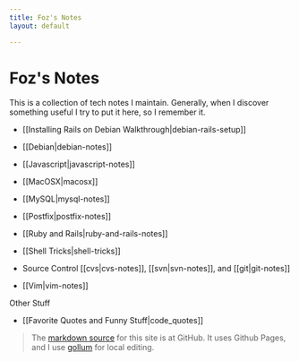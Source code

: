 ```yaml
---
title: Foz's Notes
layout: default

---
```


Foz's Notes
===========

This is a collection of tech notes I maintain. Generally, when I discover something  useful I try to put it here, so I remember it. 

* [[Installing Rails on Debian Walkthrough|debian-rails-setup]]

* [[Debian|debian-notes]]

* [[Javascript|javascript-notes]]

* [[MacOSX|macosx]]

* [[MySQL|mysql-notes]]

* [[Postfix|postfix-notes]]

* [[Ruby and Rails|ruby-and-rails-notes]]

* [[Shell Tricks|shell-tricks]]

* Source Control [[cvs|cvs-notes]], [[svn|svn-notes]], and [[git|git-notes]]

* [[Vim|vim-notes]]


Other Stuff

* [[Favorite Quotes and Funny Stuff|code_quotes]]

> The [markdown source](http://github.com/foz/foz.github.com) for this site is at GitHub. It uses Github Pages, and I use [gollum](https://github.com/github/gollum) for local editing.
